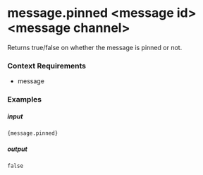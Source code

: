 # message.pinned &lt;message id&gt; &lt;message channel&gt;
		
Returns true/false on whether the message is pinned or not.

### Context Requirements

* message


### Examples

##### input
```{message.pinned}```

##### output
```false```
